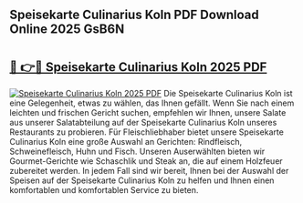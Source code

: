 ## Speisekarte Culinarius Koln PDF Download Online 2025 GsB6N

# <h2><a href="http://gccdrq2.nevu.top/?p=Speisekarte+Culinarius+Koln">🔗 👉🔴 Speisekarte Culinarius Koln 2025 PDF</a></h2>

[![Speisekarte Culinarius Koln 2025 PDF](https://i.imgur.com/dBaPXMq.png)](http://gccdrq2.nevu.top/?p=Speisekarte+Culinarius+Koln)
Die Speisekarte Culinarius Koln ist eine Gelegenheit, etwas zu wählen, das Ihnen gefällt. Wenn Sie nach einem leichten und frischen Gericht suchen, empfehlen wir Ihnen, unsere Salate aus unserer Salatabteilung auf der Speisekarte Culinarius Koln unseres Restaurants zu probieren. Für Fleischliebhaber bietet unsere Speisekarte Culinarius Koln eine große Auswahl an Gerichten: Rindfleisch, Schweinefleisch, Huhn und Fisch. Unseren Auserwählten bieten wir Gourmet-Gerichte wie Schaschlik und Steak an, die auf einem Holzfeuer zubereitet werden. In jedem Fall sind wir bereit, Ihnen bei der Auswahl der Speisen auf der Speisekarte Culinarius Koln zu helfen und Ihnen einen komfortablen und komfortablen Service zu bieten.
